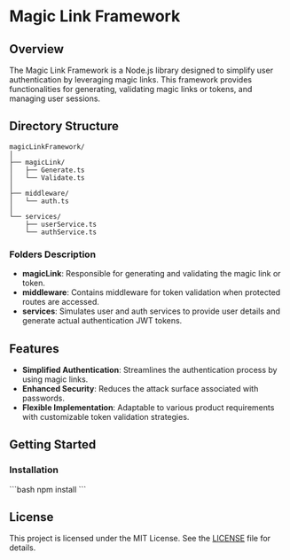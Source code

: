 # Magic Link Framework

## Overview

The Magic Link Framework is a Node.js library designed to simplify user authentication by leveraging magic links. This framework provides functionalities for generating, validating magic links or tokens, and managing user sessions.

## Directory Structure

```plaintext
magicLinkFramework/
│
├── magicLink/
│   ├── Generate.ts
│   └── Validate.ts
│
├── middleware/
│   └── auth.ts
│
└── services/
    ├── userService.ts
    └── authService.ts
```

### Folders Description

- **magicLink**: Responsible for generating and validating the magic link or token.
- **middleware**: Contains middleware for token validation when protected routes are accessed.
- **services**: Simulates user and auth services to provide user details and generate actual authentication JWT tokens.

## Features

- **Simplified Authentication**: Streamlines the authentication process by using magic links.
- **Enhanced Security**: Reduces the attack surface associated with passwords.
- **Flexible Implementation**: Adaptable to various product requirements with customizable token validation strategies.

## Getting Started

### Installation

\`\`\`bash
npm install
\`\`\`

## License

This project is licensed under the MIT License. See the [LICENSE](LICENSE) file for details.
